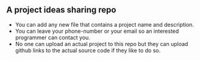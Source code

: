 ## A project ideas sharing repo
* You can add any new file that contains a project name and description.
* You can leave your phone-number or your email so an interested programmer can contact you.
* No one can upload an actual project to this repo but they can upload github links to the actual source code if they like to do so.
